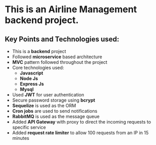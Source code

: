 # This is an Airline Management backend project.

## Key Points and Technologies used:

-   This is a **backend** project
-   Followed **microservice** based architecture
-   **MVC** pattern followed throughout the project
-   Core technologies used:
    -   **Javascript**
    -   **Node Js**
    -   **Express Js**
    -   **Mysql**
-   Used **JWT** for user authentication
-   Secure password storage using **bcrypt**
-   **Sequelize** is used as the ORM
-   **Cron jobs** are used to send notifications
-   **RabbitMQ** is used as the message queue
-   Added **API Gateway** with proxy to direct the incoming requests to specific service
-   Added **request rate limiter** to allow 100 requests from an IP in 15 minutes
